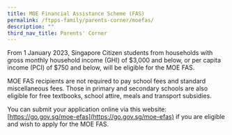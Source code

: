```yaml
---
title: MOE Financial Assistance Scheme (FAS)
permalink: /ftpps-family/parents-corner/moefas/
description: ""
third_nav_title: Parents' Corner
---
```

From 1 January 2023, Singapore Citizen students from households with gross monthly household income (GHI) of $3,000 and below, or per capita income (PCI) of $750 and below, will be eligible for the MOE FAS. 

MOE FAS recipients are not required to pay school fees and standard miscellaneous fees. Those in primary and secondary schools are also eligible for free textbooks, school attire, meals and transport subsidies.

You can submit your application online via this website: [https://go.gov.sg/moe-efas](https://go.gov.sg/moe-efas) if you are eligible and wish to apply for the MOE FAS.